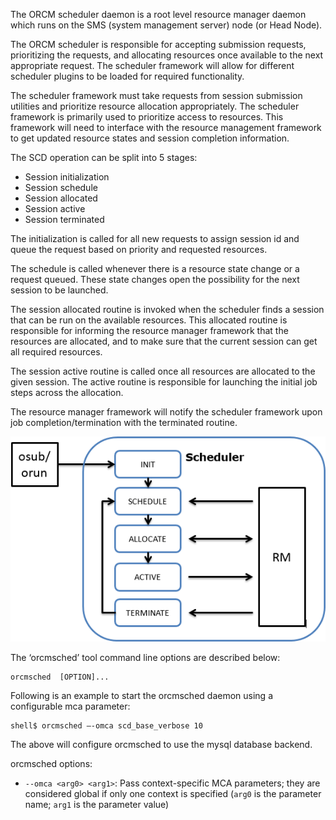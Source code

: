 The ORCM scheduler daemon is a root level resource manager daemon which runs on the SMS (system management server) node  (or Head Node).

The ORCM scheduler is responsible for accepting submission requests, prioritizing the requests, and allocating resources once available to the next appropriate request.  The scheduler framework will allow for different scheduler plugins to be loaded for required functionality.

The scheduler framework must take requests from session submission utilities and prioritize resource allocation appropriately.  The scheduler framework is primarily used to prioritize access to resources.  This framework will need to interface with the resource management framework to get updated resource states and session completion information.

The SCD operation can be split into 5 stages:

* Session initialization
* Session schedule
* Session allocated
* Session active
* Session terminated

The initialization is called for all new requests to assign session id and queue the request based on priority and requested resources.

The schedule is called whenever there is a resource state change or a request queued.  These state changes open the possibility for the next session to be launched.

The session allocated routine is invoked when the scheduler finds a session that can be run on the available resources.  This allocated routine is responsible for informing the resource manager framework that the resources are allocated, and to make sure that the current session can get all required resources.

The session active routine is called once all resources are allocated to the given session.  The active routine is responsible for launching the initial job steps across the allocation.

The resource manager framework will notify the scheduler framework upon job completion/termination with the terminated routine.

![](3-ORCM-User-Guide/3.2-ORCM-System-Daemons/Scheduler.png)

The ‘orcmsched’ tool command line options are described below:
```
orcmsched  [OPTION]...
```

Following is an example to start the orcmsched daemon using a configurable mca parameter:
```
shell$ orcmsched –-omca scd_base_verbose 10
```

The above will configure orcmsched to use the mysql database backend.

orcmsched options:

* `--omca <arg0> <arg1>`: Pass context-specific MCA parameters; they are considered global if only one context is specified (`arg0` is the parameter name; `arg1` is the parameter value)

